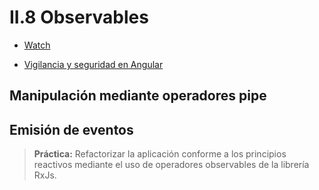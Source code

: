 # II.8 Observables

- [Watch](https://academiabinaria.github.io/angular-basic/readme/7-watch.html#1)

- [Vigilancia y seguridad en Angular](https://academia-binaria.com/vigilancia-y-seguridad-en-Angular/)

## Manipulación mediante operadores pipe

## Emisión de eventos

> **Práctica:** Refactorizar la aplicación conforme a los principios reactivos mediante el uso de operadores observables de la librería RxJs.